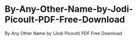 # By-Any-Other-Name-by-Jodi-Picoult-PDF-Free-Download
By Any Other Name by (Jodi Picoult) PDF Free Download

